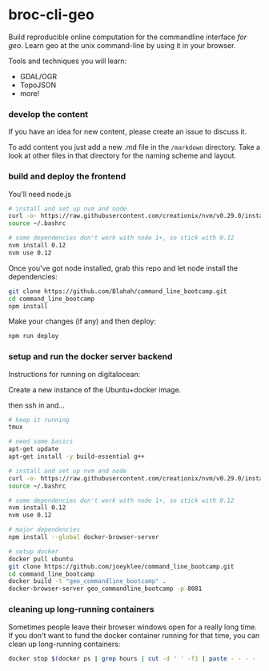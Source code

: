 # broc-cli-geo

Build reproducible online computation for the commandline interface *for geo*. Learn geo at the unix command-line by using it in your browser.

Tools and techniques you will learn:

* GDAL/OGR
* TopoJSON
* more!

### develop the content

If you have an idea for new content, please create an issue to discuss it.

To add content you just add a new .md file in the `/markdown` directory. Take a look at other files in that directory for the naming scheme and layout.

### build and deploy the frontend

You'll need node.js

```bash
# install and set up nvm and node
curl -o- https://raw.githubusercontent.com/creationix/nvm/v0.29.0/install.sh | bash
source ~/.bashrc

# some dependencies don't work with node 1+, so stick with 0.12
nvm install 0.12
nvm use 0.12
```

Once you've got node installed, grab this repo and let node install the dependencies:

```bash
git clone https://github.com/Blahah/command_line_bootcamp.git
cd command_line_bootcamp
npm install
```

Make your changes (if any) and then deploy:

```bash
npm run deploy
```

### setup and run the docker server backend

Instructions for running on digitalocean:

Create a new instance of the Ubuntu+docker image.

then ssh in and...

```bash
# keep it running
tmux

# need some basics
apt-get update
apt-get install -y build-essential g++

# install and set up nvm and node
curl -o- https://raw.githubusercontent.com/creationix/nvm/v0.29.0/install.sh | bash
source ~/.bashrc

# some dependencies don't work with node 1+, so stick with 0.12
nvm install 0.12
nvm use 0.12

# major dependencies
npm install --global docker-browser-server

# setup docker
docker pull ubuntu
git clone https://github.com/joeyklee/command_line_bootcamp.git
cd command_line_bootcamp
docker build -t "geo_commandline_bootcamp" .
docker-browser-server geo_commandline_bootcamp -p 8081
```

### cleaning up long-running containers

Sometimes people leave their browser windows open for a really long time. If you don't want to fund the docker container running for that time, you can clean up long-running containers:

```bash
docker stop $(docker ps | grep hours | cut -d ' ' -f1 | paste - - - - )
```
